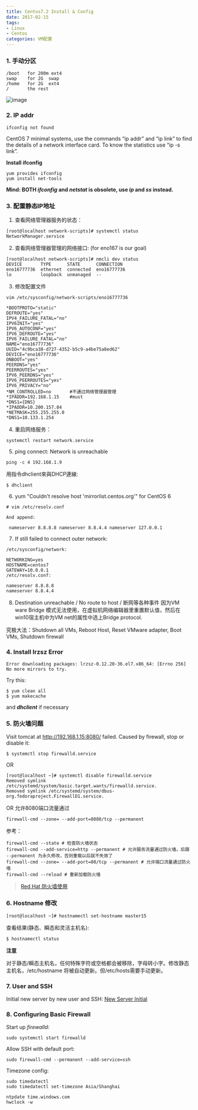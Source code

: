 ```yaml
---
title: Centos7.2 Install & Config
date: 2017-02-15
tags: 
- Linux
- Centos
categories: VM配置
---
```

### 1. 手动分区

```
/boot   for 200m ext4
swap    for 2G  swap
/home   for 2G  ext4
/       the rest
```

<!--more-->

![image](http://note.youdao.com/yws/res/6333/WEBRESOURCEd58258c0dd3dd6a0359d32824e9c7ced)

### 2. IP addr

```
ifconfig not found
```


CentOS 7 minimal systems, use the commands “ip addr” and “ip link” to find the details of a network interface card. To know the statistics use “ip -s link”.

**Install ifconfig**

```
yum provides ifconfig
yum install net-tools
```

**Mind: BOTH _ifconfig_ and _netstat_ is obsolete, use _ip_ and _ss_ instead.**

### 3. 配置静态IP地址
1. 查看网络管理器服务的状态：

```
[root@localhost network-scripts]# systemctl status NetworkManager.service
```

2. 查看网络管理器管理的网络接口: (for eno167 is our goal)

```
[root@localhost network-scripts]# nmcli dev status
DEVICE       TYPE      STATE      CONNECTION
eno16777736  ethernet  connected  eno16777736
lo           loopback  unmanaged  --
```


3. 修改配置文件

```
vim /etc/sysconfig/network-scripts/eno16777736
```

```
*BOOTPROTO="static"
DEFROUTE="yes"
IPV4_FAILURE_FATAL="no"
IPV6INIT="yes"
IPV6_AUTOCONF="yes"
IPV6_DEFROUTE="yes"
IPV6_FAILURE_FATAL="no"
NAME="eno16777736"
UUID="4c9bca38-d727-4352-b5c9-a4be75a8ed62"
DEVICE="eno16777736"
ONBOOT="yes"
PEERDNS="yes"
PEERROUTES="yes"
IPV6_PEERDNS="yes"
IPV6_PEERROUTES="yes"
IPV6_PRIVACY="no"
*NM_CONTROLLED=no       #不通过网络管理器管理
*IPADDR=192.168.1.15    #must
*DNS1={DNS}
*IPADDR=10.200.157.84
*NETMASK=255.255.255.0
*DNS1=10.133.1.254
```

4. 重启网络服务：

```
systemctl restart network.service
```

5. ping connect: Network is unreachable

```
ping -c 4 192.168.1.9
```

用指令dhclient來與DHCP連線:

```
$ dhclient
```

6. yum "Couldn't resolve host 'mirrorlist.centos.org'" for CentOS 6
```
# vim /etc/resolv.conf

And append:

 nameserver 8.8.8.8 nameserver 8.8.4.4 nameserver 127.0.0.1
```

7. If still failed to connect outer network:
 ```
/etc/sysconfig/network:

NETWORKING=yes
HOSTNAME=centos7
GATEWAY=10.0.0.1
/etc/resolv.conf:

nameserver 8.8.8.8
nameserver 8.8.4.4
```

8. Destination unreachable / No route to host / 断网等各种事件
因为VM ware Bridge 模式无法使用，在虚拟机网络编辑器里重置默认值，然后在win10宿主机中为VM net的属性中选上Bridge protocol.

究极大法：Shutdown all VMs, Reboot Host, Reset VMware adapter, Boot VMs, Shutdown firewall

### 4. Install lrzsz Error

```
Error downloading packages: lrzsz-0.12.20-36.el7.x86_64: [Errno 256] No more mirrors to try.
```

Try this:

```
$ yum clean all
$ yum makecache
```

and ***dhclient*** if necessary

### 5. 防火墙问题
Visit tomcat at http://192.168.1.15:8080/ failed.
Caused by firewall, stop or disable it:

```
$ systemctl stop firewalld.service
```
OR
```
[root@localhost ~]# systemctl disable firewalld.service
Removed symlink /etc/systemd/system/basic.target.wants/firewalld.service.
Removed symlink /etc/systemd/system/dbus-org.fedoraproject.FirewallD1.service.
```
OR 允许8080端口流量通过

```
firewall-cmd --zone= --add-port=8080/tcp --permanent
```

参考：

```
firewall-cmd --state # 检查防火墙状态
firewall-cmd --add-service=http --permanent # 允许服务流量通过防火墙，后跟 --permanent 为永久修改，否则重载以后就不失效了
firewall-cmd --zone= --add-port=80/tcp --permanent # 允许端口流量通过防火墙
firewall-cmd --reload # 重新加载防火墙
```
> [Red Hat 防火墙使用](https://access.redhat.com/documentation/zh-CN/Red_Hat_Enterprise_Linux/7/html/Security_Guide/sec-Using_Firewalls.html)

### 6. Hostname 修改

```
[root@localhost ~]# hostnamectl set-hostname master15
```

查看结果(静态、瞬态和灵活主机名):

```
$ hostnamectl status
```

**注意**

对于静态/瞬态主机名，任何特殊字符或空格都会被移除，字母转小字。修改静态主机名，/etc/hostname 将被自动更新。但/etc/hosts需要手动更新。

### 7. User and SSH
Initial new server by new user and SSH:
[New Server Initial](https://www.digitalocean.com/community/tutorials/initial-server-setup-with-centos-7)

### 8. Configuring Basic Firewall
Start up _firewalld_:
```
sudo systemctl start firewalld
```
Allow SSH with default port:
```
sudo firewall-cmd --permanent --add-service=ssh
```
Timezone config:
```
sudo timedatectl
sudo timedatectl set-timezone Asia/Shanghai

ntpdate time.windows.com 
hwclock -w 
```

